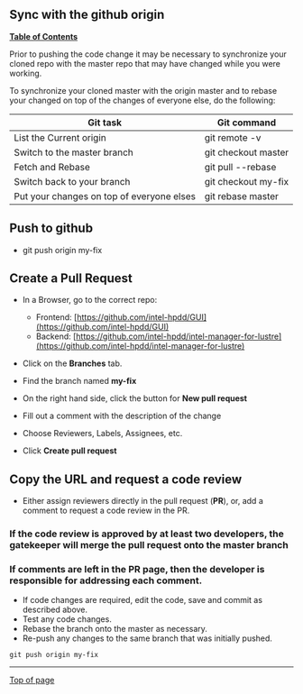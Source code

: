 ## <a name="Top"></a>Sync with the github origin

[**Table of Contents**](cd_TOC.md)

Prior to pushing the code change it may be necessary to synchronize your cloned repo with the master repo that may have changed while you were working.

To synchronize your cloned master with the origin master and to rebase your changed on top of the changes of everyone else, do the following:

|Git task|Git command|
|--------|--------------|
|  List the Current origin  |  git remote -v |
|  Switch to the master branch |git checkout master |
| Fetch and Rebase | git pull  --rebase |
| Switch back to your branch |  git checkout my-fix |
| Put your changes on top of everyone elses | git rebase master |

## Push to github
* git push origin my-fix

## Create a Pull Request
* In a Browser, go to the correct repo: 
    * Frontend: [https://github.com/intel-hpdd/GUI](https://github.com/intel-hpdd/GUI)
    * Backend: [https://github.com/intel-hpdd/intel-manager-for-lustre](https://github.com/intel-hpdd/intel-manager-for-lustre)

* Click on the **Branches** tab.
* Find the branch named **my-fix**
* On the right hand side, click the button for **New pull request**

* Fill out a comment with the description of the change
* Choose Reviewers, Labels, Assignees, etc.
* Click **Create pull request**

## Copy the URL and request a code review
* Either assign reviewers directly in the pull request (**PR**), or, add a comment to request a code review in the PR.

### If the code review is approved by at least two developers, the gatekeeper will merge the pull request onto the master branch

### If comments are left in the PR page, then the developer is responsible for addressing each comment.
* If code changes are required, edit the code, save and commit as described above.
* Test any code changes.
* Rebase the branch onto the master as necessary.
* Re-push any changes to the same branch that was initially pushed.
```
git push origin my-fix
```

---
[Top of page](#Top)